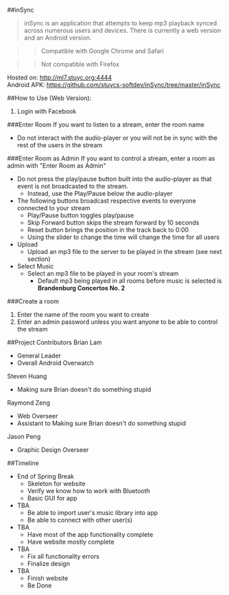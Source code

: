 ##inSync

>inSync is an application that attempts to keep mp3 playback synced across numerous users and devices. There is currently a web version and an Android version.

>>Compatible with Google Chrome and Safari

>>Not compatible with Firefox

Hosted on: http://ml7.stuyc.org:4444 <br>
Android APK: https://github.com/stuycs-softdev/inSync/tree/master/inSync

##How to Use (Web Version):
1. Login with Facebook

###Enter Room
If you want to listen to a stream, enter the room name
  * Do not interact with the audio-player or you will not be in sync with the rest of the users in the stream
  
###Enter Room as Admin
If you want to control a stream, enter a room as admin with "Enter Room as Admin"
  * Do not press the play/pause button built into the audio-player as that event is not broadcasted to the stream.
      * Instead, use the Play/Pause below the audio-player
  * The following buttons broadcast respective events to everyone connected to your stream
      * Play/Pause button toggles play/pause 
      * Skip Forward button skips the stream forward by 10 seconds 
      * Reset button brings the position in the track back to 0:00
      * Using the slider to change the time will change the time for all users
  * Upload
      * Upload an mp3 file to the server to be played in the stream (see next section)
  * Select Music
      * Select an mp3 file to be played in your room's stream 
        * Default mp3 being played in all rooms before music is selected is **Brandenburg Concertos No. 2**
      
###Create a room
1. Enter the name of the room you want to create
2. Enter an admin password unless you want anyone to be able to control the stream
 
  
##Project Contributors
Brian Lam
+ General Leader
+ Overall Android Overwatch

Steven Huang
+ Making sure Brian doesn't do something stupid

Raymond Zeng
+ Web Overseer
+ Assistant to Making sure Brian doesn't do something stupid

Jason Peng
+ Graphic Design Overseer

##Timeline
+ End of Spring Break
  + Skeleton for website
  + Verify we know how to work with Bluetooth
  + Basic GUI for app
+ TBA
  + Be able to import user's music library into app
  + Be able to connect with other user(s)
+ TBA
  + Have most of the app functionality complete
  + Have website mostly complete
+ TBA
  + Fix all functionality errors
  + Finalize design
+ TBA
  + Finish website
  + Be Done
